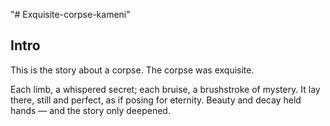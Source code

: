 "# Exquisite-corpse-kameni" 

## Intro
This is the story about a corpse.
The corpse was exquisite.

Each limb, a whispered secret; each bruise, a brushstroke of mystery.
It lay there, still and perfect, as if posing for eternity.
Beauty and decay held hands — and the story only deepened.

